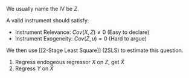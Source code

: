 We usually name the IV be $Z$.

A valid instrument should satisfy:

- Instrument Relevance: $Cov(X,Z) \neq 0$ (Easy to declare)
- Instrument Exogeneity: $Cov(Z,u) = 0$ (Hard to argue)

We then use [[2-Stage Least Square]] (2SLS) to estimate this question.

1. Regress endogeous regressor $X$ on $Z$, get $\hat X$
2. Regress $Y$ on $\hat X$

